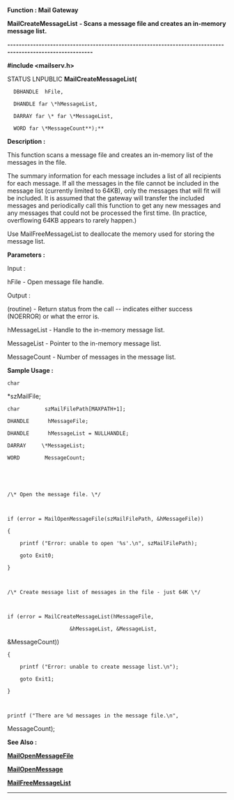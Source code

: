 




<!--
 /\* Font Definitions \*/
 @font-face
 {font-family:Courier;
 panose-1:2 7 4 9 2 2 5 2 4 4;}
@font-face
 {font-family:"Tms Rmn";
 panose-1:2 2 6 3 4 5 5 2 3 4;}
@font-face
 {font-family:Helv;
 panose-1:2 11 6 4 2 2 2 3 2 4;}
@font-face
 {font-family:"Cambria Math";
 panose-1:2 4 5 3 5 4 6 3 2 4;}
 /\* Style Definitions \*/
 p.MsoNormal, li.MsoNormal, div.MsoNormal
 {margin-top:0cm;
 margin-right:0cm;
 margin-bottom:8.0pt;
 margin-left:0cm;
 line-height:107%;
 font-size:11.0pt;
 font-family:"Calibri",sans-serif;}
.MsoChpDefault
 {font-size:11.0pt;}
.MsoPapDefault
 {margin-bottom:8.0pt;
 line-height:107%;}
 /\* Page Definitions \*/
 @page WordSection1
 {size:612.0pt 792.0pt;
 margin:72.0pt 72.0pt 72.0pt 72.0pt;}
div.WordSection1
 {page:WordSection1;}
-->




 


**Function : Mail Gateway**



**MailCreateMessageList** **- Scans a
message file and creates an in-memory message list.**


**----------------------------------------------------------------------------------------------------------**



**#include <mailserv.h>**



STATUS
LNPUBLIC **MailCreateMessageList(**  

      DBHANDLE  hFile,  

      DHANDLE far \*hMessageList,  

      DARRAY far \* far \*MessageList,  

      WORD far \*MessageCount**);**



**Description :**



This
function scans a message file and creates an in-memory list of the messages in
the file.  

  

The summary information for each message includes a list of all recipients for
each message.  If all the messages in the file cannot be included in the
message list (currently limited to 64KB), only the messages that will fit will
be included.  It is assumed that the gateway will transfer the included
messages and periodically call this function to get any new messages and any messages
that could not be processed the first time.  (In practice, overflowing 64KB
appears to rarely happen.)  

  

  Use MailFreeMessageList to deallocate the memory used for storing the message
list.


 


**Parameters :**



Input :  

hFile  -  Open message file handle.  

  




Output :  

(routine)  -  Return status from the call -- indicates either success (NOERROR)
or what the error is.  

  

  

hMessageList  -  Handle to the in-memory message list.  

  

MessageList  -  Pointer to the in-memory message list.  

  

MessageCount  -  Number of messages in the message list.  

  




 **Sample Usage :**


    char      
\*szMailFile;  

    char        szMailFilePath[MAXPATH+1];  

    DHANDLE      hMessageFile;  

    DHANDLE      hMessageList = NULLHANDLE;  

    DARRAY     \*MessageList;  

    WORD        MessageCount;  

     

     

    /\* Open the message file. \*/  

  

    if (error = MailOpenMessageFile(szMailFilePath, &hMessageFile))  

    {  

        printf ("Error: unable to open '%s'.\n", szMailFilePath);  

        goto Exit0;  

    }  

  

    /\* Create message list of messages in the file - just 64K \*/  

  

    if (error = MailCreateMessageList(hMessageFile,   

                        &hMessageList, &MessageList,
&MessageCount))  

    {  

        printf ("Error: unable to create message list.\n");  

        goto Exit1;  

    }  

  

    printf ("There are %d messages in the message file.\n",
MessageCount);


 **See Also :**


**[MailOpenMessageFile](MailOpenMessageFile.md)**


**[MailOpenMessage](MailOpenMessage.md)**


**[MailFreeMessageList](MailFreeMessageList.md)**



----------------------------------------------------------------------------------------------------------


 





